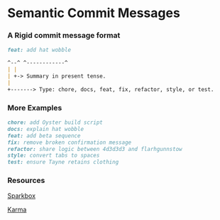 # Semantic Commit Messages

### A Rigid commit message format

```md
feat: add hat wobble

^--^ ^------------^
| |
| +-> Summary in present tense.
|
+-------> Type: chore, docs, feat, fix, refactor, style, or test.
```

### More Examples

```md
chore: add Oyster build script
docs: explain hat wobble
feat: add beta sequence
fix: remove broken confirmation message
refactor: share logic between 4d3d3d3 and flarhgunnstow
style: convert tabs to spaces
test: ensure Tayne retains clothing
```

### Resources

[Sparkbox](https://seesparkbox.com/foundry/semantic_commit_messages)

[Karma](http://karma-runner.github.io/0.10/dev/git-commit-msg.html)
